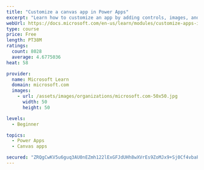 ```yaml
---
title: "Customize a canvas app in Power Apps"
excerpt: "Learn how to customize an app by adding controls, images, and logic."
webUrl: https://docs.microsoft.com/en-us/learn/modules/customize-apps-in-powerapps/
type: course
price: Free
length: PT38M
ratings:
  count: 8028
  average: 4.6775036
heat: 58

provider:
  name: Microsoft Learn
  domain: microsoft.com
  images:
    - url: /assets/images/organizations/microsoft.com-50x50.jpg
      width: 50
      height: 50

levels:
  - Beginner

topics:
  - Power Apps
  - Canvas apps

secured: "ZRQgCwKV5u6guq3AU0nEZmh122lExGFJdUHh8wXVrEs9ZoMJx9+Sj0Cf4vbaPvZBur0OAhTnnsB9kivddyHSvhIfihZp/mH11RubdrTn0KeoLXdBSMBXGs1XN+kdQVTFQbgSm5X7owKHTeLCjGgbUV5vwDw+y6Hk3xqXlU8TxVfcJRcmXe7zQGrun1XeayeEXMPiJE5v4dCVjnn7XvGMkTdcBN7hbVWnkLahCa5xK/YS05ES2ysGbzuBaiNkavkLxy61GS+z5ElH+YIDC1tg/NYilURyaITDsV/T+LKjIHKkNxvH+8rZyFQAgEZsPqCs/EsO+/YDys5563131kdeFtU0cyF6rKWkgs9AysqxZJlHeMHKcTlWFg6pEqvznXGQOaEcZCmRmMCXSr3v0U0a6HzRTqkRSElI8wXSqnrDi+A=;dKlf7Apo5duiCTeF11Qedw=="
---
```


